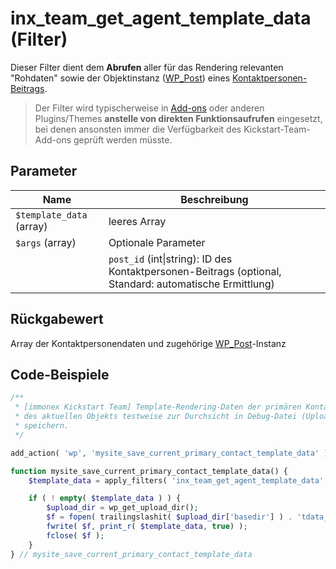 # inx_team_get_agent_template_data (Filter)

Dieser Filter dient dem **Abrufen** aller für das Rendering relevanten "Rohdaten" sowie der Objektinstanz ([WP_Post](https://developer.wordpress.org/reference/classes/wp_post/)) eines [Kontaktpersonen-Beitrags](/beitragsarten).

> Der Filter wird typischerweise in [Add-ons](https://docs.immonex.de/kickstart/#/add-ons) oder anderen Plugins/Themes **anstelle von direkten Funktionsaufrufen** eingesetzt, bei denen ansonsten immer die Verfügbarkeit des Kickstart-Team-Add-ons geprüft werden müsste.

## Parameter

| Name | Beschreibung |
| ---- | ------------ |
| `$template_data` (array)| leeres Array |
| `$args` (array) | Optionale Parameter |
| | `post_id` (int\|string): ID des Kontaktpersonen-Beitrags (optional, Standard: automatische Ermittlung) |

## Rückgabewert

Array der Kontaktpersonendaten und zugehörige [WP_Post](https://developer.wordpress.org/reference/classes/wp_post/)-Instanz

## Code-Beispiele

[](_info-snippet-einbindung.md ':include')

```php
/**
 * [immonex Kickstart Team] Template-Rendering-Daten der primären Kontaktperson
 * des aktuellen Objekts testweise zur Durchsicht in Debug-Datei (Uploads-Ordner)
 * speichern.
 */

add_action( 'wp', 'mysite_save_current_primary_contact_template_data' );

function mysite_save_current_primary_contact_template_data() {
	$template_data = apply_filters( 'inx_team_get_agent_template_data', [] );

	if ( ! empty( $template_data ) ) {
		$upload_dir = wp_get_upload_dir();
		$f = fopen( trailingslashit( $upload_dir['basedir'] ) . 'tdata_debug.txt', 'w+');
		fwrite( $f, print_r( $template_data, true) );
		fclose( $f );
	}
} // mysite_save_current_primary_contact_template_data
```

[](_backlink.md ':include')
